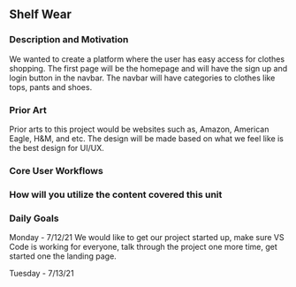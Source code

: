 ## Shelf Wear

### Description and Motivation
We wanted to create a platform where the user has easy access for clothes shopping. The first page will be the homepage and will have the sign up and login button in the navbar. The navbar will have categories to clothes like tops, pants and shoes. 

### Prior Art
Prior arts to this project would be websites such as, Amazon, American Eagle, H&M, and etc. The design will be made based on what we feel like is the best design for UI/UX. 

### Core User Workflows

### How will you utilize the content covered this unit


### Daily Goals

Monday - 7/12/21
We would like to get our project started up, make sure VS Code is working for everyone, talk through the project one more time, get started one the landing page.

Tuesday - 7/13/21
